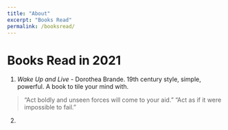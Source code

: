```yaml
---
title: "About"
excerpt: "Books Read"
permalink: /booksread/
---
```


# Books Read in 2021

1. *Wake Up and Live* - Dorothea Brande. 19th century style, simple, powerful. A book to tile your mind with.
> “Act boldly and unseen forces will come to your aid.”
> “Act as if it were impossible to fail.”

2. 